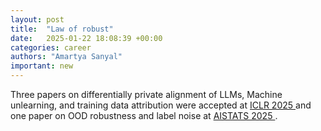 ```yaml
---
layout: post
title:  "Law of robust"
date:   2025-01-22 18:08:39 +00:00
categories: career
authors: "Amartya Sanyal"
important: new
---
```

Three papers on differentially private alignment of LLMs, Machine unlearning, and training data attribution were
accepted at <a href="https://iclr.cc/"> ICLR 2025 </a> and one paper
on OOD robustness and label noise at <a
href="https://aistats.org/aistats2025/"> AISTATS 2025 </a>.